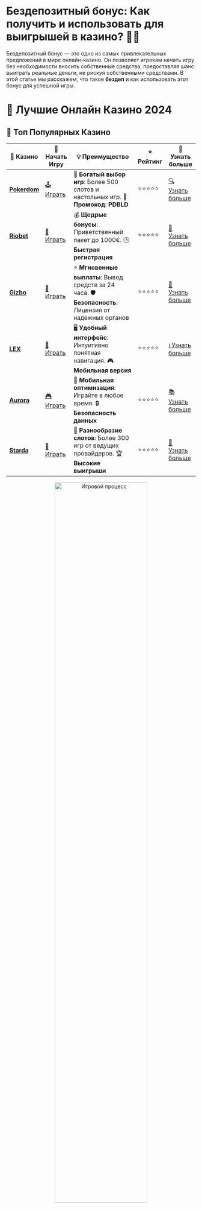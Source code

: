 # **Бездепозитный бонус: Как получить и использовать для выигрышей в казино? 🎰💸**

Бездепозитный бонус — это одно из самых привлекательных предложений в мире онлайн-казино. Он позволяет игрокам начать игру без необходимости вносить собственные средства, предоставляя шанс выиграть реальные деньги, не рискуя собственными средствами. В этой статье мы расскажем, что такое **бездеп** и как использовать этот бонус для успешной игры.

# 🎰 Лучшие Онлайн Казино 2024

## 🌟 Топ Популярных Казино

| 🎲 **Казино** | 🔗 **Начать Игру** | 💡 **Преимущество** | ⭐ **Рейтинг** | 🔗 **Узнать больше** |
|--------------|---------------------|---------------------|----------------|----------------------|
| [**Pokerdom**](https://brandplay.link/4k77v2yx) | [🕹️ Играть](https://brandplay.link/4k77v2yx) | 🎉 **Богатый выбор игр**: Более 500 слотов и настольных игр. 🎁 **Промокод**: **PDBLD** | ⭐⭐⭐⭐⭐ | [🔍 Узнать больше](https://brandplay.link/4k77v2yx) |
| [**Riobet**](https://brandplay.link/7xBLTPyj) | [🎰 Играть](https://brandplay.link/7xBLTPyj) | 💰 **Щедрые бонусы**: Приветственный пакет до 1000€. 🕒 **Быстрая регистрация** | ⭐⭐⭐⭐⭐ | [📖 Узнать больше](https://brandplay.link/7xBLTPyj) |
| [**Gizbo**](https://brandplay.link/bprXw4YV) | [🎲 Играть](https://brandplay.link/bprXw4YV) | ⚡ **Мгновенные выплаты**: Вывод средств за 24 часа. 🛡️ **Безопасность**: Лицензия от надежных органов | ⭐⭐⭐⭐⭐ | [📝 Узнать больше](https://brandplay.link/bprXw4YV) |
| [**LEX**](https://brandplay.link/zW4hdDFV) | [🤑 Играть](https://brandplay.link/zW4hdDFV) | 🖥️ **Удобный интерфейс**: Интуитивно понятная навигация. 🎮 **Мобильная версия** | ⭐⭐⭐⭐⭐ | [ℹ️ Узнать больше](https://brandplay.link/zW4hdDFV) |
| [**Aurora**](https://10trafic-stat2.com/click/668546556bcc6313411604bd/6766/13032/subaccount) | [🎮 Играть](https://10trafic-stat2.com/click/668546556bcc6313411604bd/6766/13032/subaccount) | 📱 **Мобильная оптимизация**: Играйте в любое время. 🔒 **Безопасность данных** | ⭐⭐⭐⭐⭐ | [📚 Узнать больше](https://10trafic-stat2.com/click/668546556bcc6313411604bd/6766/13032/subaccount) |
| [**Starda**](https://brandplay.link/fB7xwRFL) | [🎯 Играть](https://brandplay.link/fB7xwRFL) | 🎰 **Разнообразие слотов**: Более 300 игр от ведущих провайдеров. 🏆 **Высокие выигрыши** | ⭐⭐⭐⭐⭐ | [🔎 Узнать больше](https://brandplay.link/fB7xwRFL) |

<div align="center">
    <img src="https://i.pinimg.com/originals/87/9e/b9/879eb9354dd0699582408b68f2e253b2.gif" alt="Игровой процесс" width="70%">
</div>

## 💎 Лучшие Бонусы и Акции

| 🎲 **Казино** | 🔗 **Начать Игру** | 💡 **Преимущество** | ⭐ **Рейтинг** | 🔗 **Узнать больше** |
|--------------|---------------------|---------------------|----------------|----------------------|
| [**Kometa**](https://brandplay.link/8ZymQJV8) | [🎰 Играть](https://brandplay.link/8ZymQJV8) | 🎁 **Эксклюзивные бонусы**: Регулярные акции и промо. 🔄 **Программы лояльности** | ⭐⭐⭐⭐☆ | [🔍 Узнать больше](https://brandplay.link/8ZymQJV8) |
| [**R7**](https://brandplay.link/bMd3Yjsw) | [🕹️ Играть](https://brandplay.link/bMd3Yjsw) | 🕒 **Круглосуточная поддержка**: Всегда на связи. 💸 **Высокие лимиты** | ⭐⭐⭐⭐☆ | [📖 Узнать больше](https://brandplay.link/bMd3Yjsw) |
| [**7K**](https://brandplay.link/BvQyFShp) | [🎲 Играть](https://brandplay.link/BvQyFShp) | 🌟 **Эксклюзивные бонусы**: Только для VIP игроков. 🎉 **Сезонные акции** | ⭐⭐⭐⭐☆ | [📝 Узнать больше](https://brandplay.link/BvQyFShp) |
| [**Kent**](https://brandplay.link/Fv2WP3js) | [🤑 Играть](https://brandplay.link/Fv2WP3js) | 📈 **Высокий RTP**: Более 98%. 💼 **Профессиональная поддержка** | ⭐⭐⭐⭐☆ | [ℹ️ Узнать больше](https://brandplay.link/Fv2WP3js) |
| [**1Xslots**](https://brandplay.link/hSB1khtr) | [🎮 Играть](https://brandplay.link/hSB1khtr) | 🎉 **Множество акций**: Еженедельные бонусы и турниры. 🛡️ **Безопасность** | ⭐⭐⭐⭐☆ | [📚 Узнать больше](https://brandplay.link/hSB1khtr) |
| [**Gama**](https://brandplay.link/j6NMKsDz) | [🎯 Играть](https://brandplay.link/j6NMKsDz) | 🔍 **Интуитивный интерфейс**: Легкость использования. 🏅 **Престижные турниры** | ⭐⭐⭐⭐☆ | [🔎 Узнать больше](https://brandplay.link/j6NMKsDz) |

<div align="center">
    <img src="https://i.pinimg.com/originals/87/9e/b9/879eb9354dd0699582408b68f2e253b2.gif" alt="Игровой процесс" width="70%">
</div>

## 🚀 Быстрые Выигрыши и Поддержка

| 🎲 **Казино** | 🔗 **Начать Игру** | 💡 **Преимущество** | ⭐ **Рейтинг** | 🔗 **Узнать больше** |
|--------------|---------------------|---------------------|----------------|----------------------|
| [**Onion**](https://brandplay.link/zBGRVpQ9) | [🎰 Играть](https://brandplay.link/zBGRVpQ9) | 🤑 **Низкие ставки**: Идеально для начинающих. 🔄 **Быстрые выводы** | ⭐⭐⭐⭐☆ | [🔍 Узнать больше](https://brandplay.link/zBGRVpQ9) |
| [**Чемпион**](https://temon-gter.cfd/go/lRq?p80412p304504pcc44t17455) | [🕹️ Играть](https://temon-gter.cfd/go/lRq?p80412p304504pcc44t17455) | 🏅 **Лояльная программа**: Награды за активность. 🎁 **Ежемесячные бонусы** | ⭐⭐⭐⭐☆ | [📖 Узнать больше](https://temon-gter.cfd/go/lRq?p80412p304504pcc44t17455) |
| [**Vavada**](https://vavadapartner.pro/?promo=ea5c9275-6854-4505-94fc-95ab18221945-linkb2) | [🎲 Играть](https://vavadapartner.pro/?promo=ea5c9275-6854-4505-94fc-95ab18221945-linkb2) | 🚀 **Быстрая регистрация**: Начните играть мгновенно. 🔐 **Безопасные транзакции** | ⭐⭐⭐⭐☆ | [📝 Узнать больше](https://vavadapartner.pro/?promo=ea5c9275-6854-4505-94fc-95ab18221945-linkb2) |
| [**Friends**](https://gofriends.kim/linkb2) | [🤑 Играть](https://gofriends.kim/linkb2) | 🤝 **Социальные игры**: Играйте с друзьями. 🌐 **Мультиплатформенность** | ⭐⭐⭐⭐☆ | [ℹ️ Узнать больше](https://gofriends.kim/linkb2) |
| [**1WIN**](https://brandplay.link/smXVpBbG) | [🎮 Играть](https://brandplay.link/smXVpBbG) | 🏆 **Спортивные ставки**: Широкий выбор видов спорта. 💵 **Высокие коэффициенты** | ⭐⭐⭐⭐☆ | [📚 Узнать больше](https://brandplay.link/smXVpBbG) |
| [**Drip**](https://drp-ircp01.com/c07e6a3db) | [🎯 Играть](https://drp-ircp01.com/c07e6a3db) | 🌐 **Инновационные игры**: Новейшие игровые технологии. 🛡️ **Высокая безопасность** | ⭐⭐⭐⭐☆ | [🔎 Узнать больше](https://drp-ircp01.com/c07e6a3db) |
| [**JoyCasino**](https://rpc30.call2me.pro/?/ru/registration?apkpop=0&partner=p24970p3291217pc98f) | [🎰 Играть](https://rpc30.call2me.pro/?/ru/registration?apkpop=0&partner=p24970p3291217pc98f) | 🎁 **Приятные бонусы**: Ежедневные акции и подарки. 🕹️ **Разнообразие игр** | ⭐⭐⭐⭐☆ | [🔍 Узнать больше](https://rpc30.call2me.pro/?/ru/registration?apkpop=0&partner=p24970p3291217pc98f) |

<div align="center">
    <img src="https://i.pinimg.com/originals/87/9e/b9/879eb9354dd0699582408b68f2e253b2.gif" alt="Игровой процесс" width="70%">
</div>
---

✨ **Выбирайте лучшее казино для себя и наслаждайтесь игрой! Удачи!** ✨
![Бездепозитный бонус](https://i.pinimg.com/originals/a9/29/6e/a9296ea1cf6a7c20a985e593451f0323.png)

## Что такое **бездепозитный бонус**? 🎁

**Бездепозитный бонус** — это тип бонуса, который казино предоставляет новым игрокам без необходимости вносить депозит. Это уникальное предложение дает шанс начать играть и выигрывать без риска потери собственных средств. Обычно такие бонусы предоставляются в виде бесплатных вращений (фриспинов) или в виде небольшой суммы денег, которую можно использовать для ставок.

### Как получить **бездепозитный бонус**? 🏅

Для получения **бездепозитного бонуса** достаточно зарегистрироваться на платформе казино. В некоторых случаях бонус будет автоматически зачислен на ваш счет сразу после регистрации, в других — необходимо ввести специальный промокод или выполнить дополнительные действия, такие как подтверждение своей электронной почты или мобильного номера.

## Преимущества **бездепозитных бонусов** 🏆

### 1. **Безопасность для вашего бюджета** 💰🔒

Одно из самых больших преимуществ **бездепа** — это возможность играть без риска для своих финансов. Вы можете выиграть деньги, не делая первоначального депозита, что значительно снижает финансовые риски.

### 2. **Шанс на реальный выигрыш** 🎉💵

Хотя **бездепозитные бонусы** обычно имеют небольшие размеры, они все же дают шанс выиграть реальные деньги. Это может быть отличным стартом для начинающего игрока, который хочет попробовать себя в азартных играх без лишних затрат.

### 3. **Разнообразие игр** 🎮🎰

С помощью **бездепозитных бонусов** можно попробовать различные игровые автоматы и другие азартные игры в казино. Это отличный способ протестировать платформу, прежде чем вносить деньги на счет.

### 4. **Привлечение новых игроков** 🤑

Казино часто предлагают **бездепозитные бонусы** для привлечения новых пользователей. Это выгодное предложение для новичков, которое позволяет им начать игру без значительных затрат.

## Какие **условия** обычно связаны с **бездепозитными бонусами**? 📜🔑

Хотя **бездепозитный бонус** является привлекательным предложением, важно учитывать несколько условий, которые могут быть наложены казино:

### 1. **Вейджер** (ставки на сумму бонуса) 🔄

Большинство казино требуют от игроков выполнить вейджер — поставить сумму бонуса несколько раз на различных играх, прежде чем она станет доступной для вывода. Обычно вейджер составляет от 20x до 50x суммы бонуса, в зависимости от условий казино.

### 2. **Ограничения по играм** 🎰❌

Часто **бездепозитные бонусы** можно использовать только на определенных играх. Например, на некоторых платформах бонус может быть доступен только для ставок на игровые автоматы, а другие игры, такие как рулетка или покер, могут быть исключены из условий.

### 3. **Максимальные выигрыши** 💸⚠️

Некоторые казино устанавливают ограничения на максимальную сумму, которую можно выиграть с использованием **бездепозитного бонуса**. Обычно это ограничение составляет несколько сотен долларов или эквивалентную сумму в другой валюте.

### 4. **Сроки действия бонуса** ⏳

Важно учитывать, что **бездепозитные бонусы** могут иметь срок действия. После его истечения бонус может быть аннулирован, если вы не успели выполнить все условия.

## Как использовать **бездепозитные бонусы** максимально эффективно? 🎯💡

### 1. **Изучите условия** 📘

Перед тем как начать использовать **бездепозитный бонус**, внимательно изучите все условия и ограничения, чтобы избежать неприятных сюрпризов. Обратите внимание на вейджер, максимальные выигрыши и доступные игры.

### 2. **Не торопитесь с выводом средств** ⏳

Не стоит сразу выводить выигранные деньги. Сначала выполните все условия по ставкам, чтобы получить возможность вывести средства без дополнительных ограничений.

### 3. **Играйте на автоматах с низким вейджером** 🎰

Чтобы быстрее выполнить условия по вейджеру, выбирайте игры с низким коэффициентом ставок, так вы сможете поставить бонусную сумму большее количество раз и быстрее достичь требуемого вейджера.

### 4. **Используйте бонусы для тестирования новых казино** 🧐

**Бездепозитные бонусы** — отличный способ тестировать различные онлайн-казино без риска для своих средств. Это поможет вам выбрать платформу с лучшими условиями и интерфейсом.

## Заключение: Почему стоит использовать **бездепозитные бонусы**? 🎉

**Бездепозитные бонусы** — это отличный способ начать свою игру в онлайн-казино, не рискуя собственными средствами. Они позволяют игрокам испытать азартные игры, получить реальный опыт и даже выиграть деньги, не вкладывая при этом собственных средств. Главное — внимательно изучить условия и выбирать казино с прозрачной и честной политикой.

Не упустите шанс получить бонус без депозита и начать играть прямо сейчас! 🎰💰
